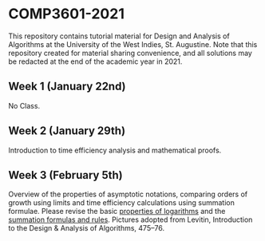 # COMP3601-2021

This repository contains tutorial material for Design and Analysis of Algorithms at the University of the West Indies, St. Augustine. Note that this repository created for material sharing convenience, and all solutions may be redacted at the end of the academic year in 2021.

## Week 1 (January 22nd)

No Class.

## Week 2 (January 29th)

Introduction to time efficiency analysis and mathematical proofs.

## Week 3 (February 5th)

Overview of the properties of asymptotic notations, comparing orders of growth using limits and time efficiency calculations using summation formulae. Please revise the basic [properties of logarithms](https://github.com/azeldaniel/COMP3601-2021/tree/main/Week%203) and the [summation formulas and rules](https://github.com/azeldaniel/COMP3601-2021/tree/main/Week%203). Pictures adopted from Levitin, Introduction to the Design & Analysis of Algorithms, 475–76.
